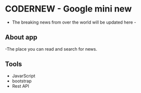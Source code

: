 # CODERNEW - Google mini new
- The breaking news from over the world will be updated here -
## About app
-The place you can read and search for news.
## Tools

* JavarScript
* bootstrap
* Rest API
